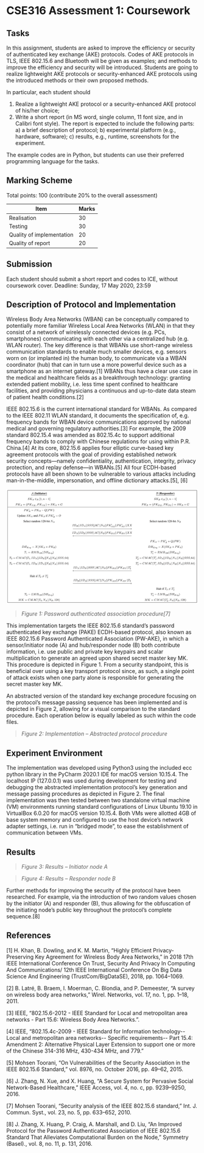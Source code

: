 # CSE316 Assessment 1: Coursework

## Tasks

In this assignment, students are asked to improve the efficiency or security of authenticated key exchange (AKE) protocols. Codes of AKE protocols in TLS, IEEE 802.15.6 and Bluetooth will be given as examples; and methods to improve the efficiency and security will be introduced. Students are going to realize lightweight AKE protocols or security-enhanced AKE protocols using the introduced methods or their own proposed methods.

In particular, each student should

1. Realize a lightweight AKE protocol or a security-enhanced AKE protocol of his/her choice;
2. Write a short report (in MS word, single column, 11 font size, and in Calibri font style). The
report is expected to include the following parts: a) a brief description of protocol; b) experimental platform (e.g., hardware, software); c) results, e.g., runtime, screenshots for the experiment.

The example codes are in Python, but students can use their preferred programming language for the tasks.

## Marking Scheme

Total points: 100 (contribute 20% to the overall assessment)

| Item | Marks |
| ------------- | ------------- |
| Realisation  | 30 |
| Testing  | 30 |
| Quality of implementation  | 20 |
| Quality of report  | 20 |

## Submission

Each student should submit a short report and codes to ICE, without coursework cover.
Deadline: Sunday, 17 May 2020, 23:59



## Description of Protocol and Implementation

Wireless Body Area Networks (WBAN) can be conceptually compared to potentially more familiar Wireless Local Area Networks (WLAN) in that they consist of a network of wirelessly connected devices (e.g. PCs, smartphones) communicating with each other via a centralized hub (e.g. WLAN router). The key difference is that WBANs use short-range wireless communication standards to enable much smaller devices, e.g. sensors worn on (or implanted in) the human body, to communicate via a WBAN coordinator (hub) that can in turn use a more powerful device such as a smartphone as an internet gateway.[1] WBANs thus have a clear use case in the medical and healthcare fields as a breakthrough technology: granting extended patient mobility, i.e. less time spent confined to healthcare facilities, and providing physicians a continuous and up-to-date data steam of patient health conditions.[2] 

IEEE 802.15.6 is the current international standard for WBANs. As compared to the IEEE 802.11 WLAN standard, it documents the specification of, e.g. frequency bands for WBAN device communications approved by national medical and governing regulatory authorities.[3] For example, the 2009 standard 802.15.4 was amended as 802.15.4c to support additional frequency bands to comply with Chinese regulations for using within P.R. China.[4] At its core, 802.15.6 applies four elliptic curve-based key agreement protocols with the goal of providing established network security concepts—namely confidentiality, authentication, integrity, privacy protection, and replay defense—in WBANs.[5] All four ECDH-based protocols have all been shown to be vulnerable to various attacks including man-in-the-middle, impersonation, and offline dictionary attacks.[5], [6]

![Figure 1](img/fig-1.png "Figure 1")
> *Figure 1: Password authenticated association procedure[7]*

This implementation targets the IEEE 802.15.6 standard’s password authenticated key exchange (PAKE) ECDH-based protocol, also known as IEEE 802.15.6 Password Authenticated Association (PW-AKE), in which a sensor/initiator node (A) and hub/responder node (B) both contribute information, i.e. use public and private key keypairs and scalar multiplication to generate an agreed upon shared secret master key MK. This procedure is depicted in Figure 1. From a security standpoint, this is beneficial over using a key transport protocol since, as such, a single point of attack exists when one party alone is responsible for generating the secret master key MK.

An abstracted version of the standard key exchange procedure focusing on the protocol’s message passing sequence has been implemented and is depicted in Figure 2, allowing for a visual comparison to the standard procedure. Each operation below is equally labeled as such within the code files. 

> *Figure 2: Implementation – Abstracted protocol procedure*

## Experiment Environment

The implementation was developed using Python3 using the included ecc python library in the PyCharm 2020.1 IDE for macOS version 10.15.4. The localhost IP (127.0.0.1) was used during development for testing and debugging the abstracted implementation protocol’s key generation and message passing procedures as depicted in Figure 2. The final implementation was then tested between two standalone virtual machine (VM) environments running standard configurations of Linux Ubuntu 19.10 in VirtualBox 6.0.20 for macOS version 10.15.4. Both VMs were allotted 4GB of base system memory and configured to use the host device’s network adapter settings, i.e. run in “bridged mode”, to ease the establishment of communication between VMs.

## Results

> *Figure 3: Results – Initiator node A*

> *Figure 4: Results – Responder node B*

Further methods for improving the security of the protocol have been researched. For example, via the introduction of two random values chosen by the initiator (A) and responder (B), thus allowing for the obfuscation of the initiating node’s public key throughout the protocol’s complete sequence.[8]

## References

[1]	H. Khan, B. Dowling, and K. M. Martin, “Highly Efficient Privacy-Preserving Key Agreement for Wireless Body Area Networks,” in 2018 17th IEEE International Conference On Trust, Security And Privacy In Computing And Communications/ 12th IEEE International Conference On Big Data Science And Engineering (TrustCom/BigDataSE), 2018, pp. 1064–1069.

[2]	B. Latré, B. Braem, I. Moerman, C. Blondia, and P. Demeester, “A survey on wireless body area networks,” Wirel. Networks, vol. 17, no. 1, pp. 1–18, 2011.

[3]	IEEE, “802.15.6-2012 - IEEE Standard for Local and metropolitan area networks - Part 15.6: Wireless Body Area Networks.”.

[4]	IEEE, “802.15.4c-2009 - IEEE Standard for Information technology-- Local and metropolitan area networks-- Specific requirements-- Part 15.4: Amendment 2: Alternative Physical Layer Extension to support one or more of the Chinese 314-316 MHz, 430-434 MHz, and 779.”

[5]	Mohsen Toorani, “On Vulnerabilities of the Security Association in the IEEE 802.15.6 Standard,” vol. 8976, no. October 2016, pp. 49–62, 2015.

[6]	J. Zhang, N. Xue, and X. Huang, “A Secure System for Pervasive Social Network-Based Healthcare,” IEEE Access, vol. 4, no. c, pp. 9239–9250, 2016.

[7]	Mohsen Toorani, “Security analysis of the IEEE 802.15.6 standard,” Int. J. Commun. Syst., vol. 23, no. 5, pp. 633–652, 2010.

[8]	J. Zhang, X. Huang, P. Craig, A. Marshall, and D. Liu, “An Improved Protocol for the Password Authenticated Association of IEEE 802.15.6 Standard That Alleviates Computational Burden on the Node,” Symmetry (Basel)., vol. 8, no. 11, p. 131, 2016.